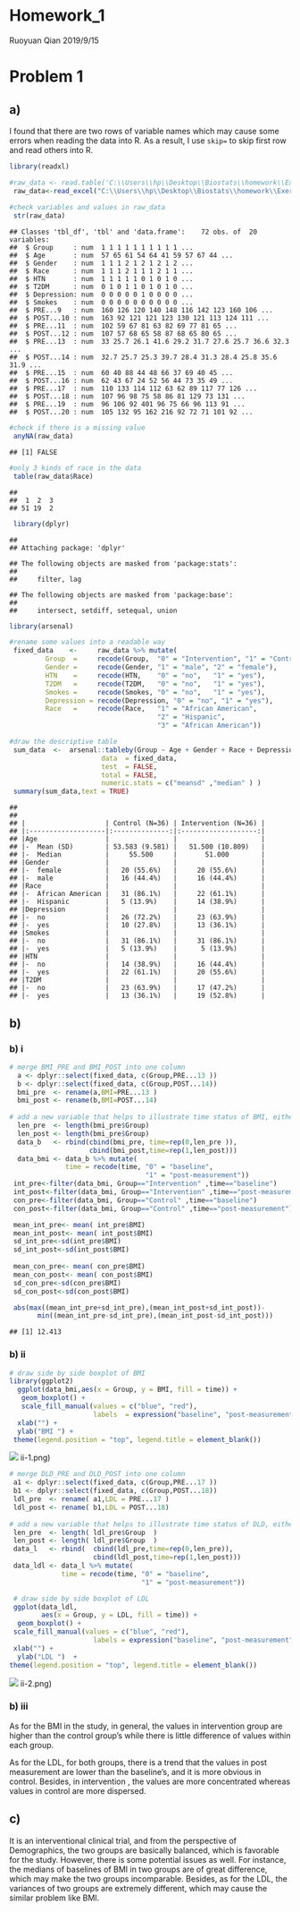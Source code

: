 Homework\_1
================
Ruoyuan Qian
2019/9/15

# Problem 1

## a)

I found that there are two rows of variable names which may cause some
errors when reading the data into R. As a result, I use `skip=` to skip
first row and read others into R.

``` r
library(readxl)

#raw_data <- read.table('C:\\Users\\hp\\Desktop\\Biostats\\homework\\Exercise 11.txt',header =TRUE,skip = 1)
 raw_data<-read_excel("C:\\Users\\hp\\Desktop\\Biostats\\homework\\Exercise.xlsx",skip =1)
 
#check variables and values in raw_data
 str(raw_data)                
```

    ## Classes 'tbl_df', 'tbl' and 'data.frame':    72 obs. of  20 variables:
    ##  $ Group     : num  1 1 1 1 1 1 1 1 1 1 ...
    ##  $ Age       : num  57 65 61 54 64 41 59 57 67 44 ...
    ##  $ Gender    : num  1 1 1 2 1 2 1 2 1 2 ...
    ##  $ Race      : num  1 1 1 2 1 1 1 2 1 1 ...
    ##  $ HTN       : num  1 1 1 1 1 0 1 0 1 0 ...
    ##  $ T2DM      : num  0 1 0 1 1 0 1 0 1 0 ...
    ##  $ Depression: num  0 0 0 0 0 1 0 0 0 0 ...
    ##  $ Smokes    : num  0 0 0 0 0 0 0 0 0 0 ...
    ##  $ PRE...9   : num  160 126 120 140 148 116 142 123 160 106 ...
    ##  $ POST...10 : num  163 92 121 121 123 130 121 113 124 111 ...
    ##  $ PRE...11  : num  102 59 67 81 63 82 69 77 81 65 ...
    ##  $ POST...12 : num  107 57 68 65 58 87 68 65 80 65 ...
    ##  $ PRE...13  : num  33 25.7 26.1 41.6 29.2 31.7 27.6 25.7 36.6 32.3 ...
    ##  $ POST...14 : num  32.7 25.7 25.3 39.7 28.4 31.3 28.4 25.8 35.6 31.9 ...
    ##  $ PRE...15  : num  60 40 88 44 48 66 37 69 40 45 ...
    ##  $ POST...16 : num  62 43 67 24 52 56 44 73 35 49 ...
    ##  $ PRE...17  : num  110 133 114 112 63 62 89 117 77 126 ...
    ##  $ POST...18 : num  107 96 98 75 58 86 81 129 73 131 ...
    ##  $ PRE...19  : num  96 106 92 401 96 75 66 96 113 91 ...
    ##  $ POST...20 : num  105 132 95 162 216 92 72 71 101 92 ...

``` r
#check if there is a missing value
 anyNA(raw_data) 
```

    ## [1] FALSE

``` r
#only 3 kinds of race in the data
 table(raw_data$Race)         
```

    ## 
    ##  1  2  3 
    ## 51 19  2

``` r
 library(dplyr)
```

    ## 
    ## Attaching package: 'dplyr'

    ## The following objects are masked from 'package:stats':
    ## 
    ##     filter, lag

    ## The following objects are masked from 'package:base':
    ## 
    ##     intersect, setdiff, setequal, union

``` r
library(arsenal)

#rename some values into a readable way 
 fixed_data    <-     raw_data %>% mutate(
         Group  =     recode(Group,  "0" = "Intervention", "1" = "Control"),
         Gender =     recode(Gender, "1" = "male", "2" = "female"),
         HTN    =     recode(HTN,    "0" = "no",   "1" = "yes"),
         T2DM   =     recode(T2DM,   "0" = "no",   "1" = "yes"),
         Smokes =     recode(Smokes, "0" = "no",   "1" = "yes"),
         Depression = recode(Depression, "0" = "no", "1" = "yes"),
         Race   =     recode(Race,   "1" = "African American", 
                                     "2" = "Hispanic",
                                     "3" = "African American"))

#draw the descriptive table
 sum_data  <-  arsenal::tableby(Group ~ Age + Gender + Race + Depression + Smokes + HTN+T2DM, 
                       data  = fixed_data,
                       test  = FALSE, 
                       total = FALSE,
                       numeric.stats = c("meansd" ,"median" ) )
 summary(sum_data,text = TRUE)
```

    ## 
    ## 
    ## |                    | Control (N=36) | Intervention (N=36) |
    ## |:-------------------|:--------------:|:-------------------:|
    ## |Age                 |                |                     |
    ## |-  Mean (SD)        | 53.583 (9.581) |   51.500 (10.809)   |
    ## |-  Median           |     55.500     |       51.000        |
    ## |Gender              |                |                     |
    ## |-  female           |   20 (55.6%)   |     20 (55.6%)      |
    ## |-  male             |   16 (44.4%)   |     16 (44.4%)      |
    ## |Race                |                |                     |
    ## |-  African American |   31 (86.1%)   |     22 (61.1%)      |
    ## |-  Hispanic         |   5 (13.9%)    |     14 (38.9%)      |
    ## |Depression          |                |                     |
    ## |-  no               |   26 (72.2%)   |     23 (63.9%)      |
    ## |-  yes              |   10 (27.8%)   |     13 (36.1%)      |
    ## |Smokes              |                |                     |
    ## |-  no               |   31 (86.1%)   |     31 (86.1%)      |
    ## |-  yes              |   5 (13.9%)    |      5 (13.9%)      |
    ## |HTN                 |                |                     |
    ## |-  no               |   14 (38.9%)   |     16 (44.4%)      |
    ## |-  yes              |   22 (61.1%)   |     20 (55.6%)      |
    ## |T2DM                |                |                     |
    ## |-  no               |   23 (63.9%)   |     17 (47.2%)      |
    ## |-  yes              |   13 (36.1%)   |     19 (52.8%)      |

## b)

### b) i

``` r
# merge BMI_PRE and BMI_POST into one column
  a <- dplyr::select(fixed_data, c(Group,PRE...13 ))
  b <- dplyr::select(fixed_data, c(Group,POST...14))
  bmi_pre  <- rename(a,BMI=PRE...13 )
  bmi_post <- rename(b,BMI=POST...14)
  
# add a new variable that helps to illustrate time status of BMI, either baseline or  post-measurement
  len_pre  <- length(bmi_pre$Group)
  len_post <- length(bmi_pre$Group)
  data_b   <- rbind(cbind(bmi_pre, time=rep(0,len_pre )),
                    cbind(bmi_post,time=rep(1,len_post)))
  data_bmi <- data_b %>% mutate(
              time = recode(time, "0" = "baseline", 
                                  "1" = "post-measurement"))
 int_pre<-filter(data_bmi, Group=="Intervention" ,time=="baseline")
 int_post<-filter(data_bmi, Group=="Intervention" ,time=="post-measurement")
 con_pre<-filter(data_bmi, Group=="Control" ,time=="baseline")
 con_post<-filter(data_bmi, Group=="Control" ,time=="post-measurement")

 mean_int_pre<- mean( int_pre$BMI)
 mean_int_post<- mean( int_post$BMI)
 sd_int_pre<-sd(int_pre$BMI)
 sd_int_post<-sd(int_post$BMI)
 
 mean_con_pre<- mean( con_pre$BMI)
 mean_con_post<- mean( con_post$BMI)
 sd_con_pre<-sd(con_pre$BMI)
 sd_con_post<-sd(con_post$BMI)

 abs(max((mean_int_pre+sd_int_pre),(mean_int_post+sd_int_post))-
       min((mean_int_pre-sd_int_pre),(mean_int_post-sd_int_post)))
```

    ## [1] 12.413

### b) ii

``` r
# draw side by side boxplot of BMI
library(ggplot2)
  ggplot(data_bmi,aes(x = Group, y = BMI, fill = time)) +
   geom_boxplot() +
   scale_fill_manual(values = c("blue", "red"), 
                     labels  = expression("baseline", "post-measurement")) + 
  xlab("") + 
  ylab("BMI ") + 
 theme(legend.position = "top", legend.title = element_blank())
```

![](homework-1_files/figure-gfm/b) ii-1.png)<!-- -->

``` r
# merge DLD_PRE and DLD_POST into one column
 a1 <- dplyr::select(fixed_data, c(Group,PRE...17 ))
 b1 <- dplyr::select(fixed_data, c(Group,POST...18))
 ldl_pre  <- rename( a1,LDL = PRE...17 )
 ldl_post <- rename( b1,LDL = POST...18)
 
# add a new variable that helps to illustrate time status of DLD, either baseline or  post-measurement
 len_pre  <- length( ldl_pre$Group  )
 len_post <- length( ldl_pre$Group  )
 data_l   <- rbind(  cbind(ldl_pre,time=rep(0,len_pre)),
                     cbind(ldl_post,time=rep(1,len_post)))
 data_ldl <- data_l %>% mutate(
             time = recode(time, "0" = "baseline", 
                                 "1" = "post-measurement"))

 # draw side by side boxplot of LDL
 ggplot(data_ldl, 
        aes(x = Group, y = LDL, fill = time)) +
  geom_boxplot() + 
 scale_fill_manual(values = c("blue", "red"),
                     labels = expression("baseline", "post-measurement")) + 
 xlab("") +
  ylab("LDL ")  + 
theme(legend.position = "top", legend.title = element_blank())
```

![](homework-1_files/figure-gfm/b) ii-2.png)<!-- -->

### b) iii

As for the BMI in the study, in general, the values in intervention
group are higher than the control group’s while there is little
difference of values within each group.

As for the LDL, for both groups, there is a trend that the values in
post measurement are lower than the baseline’s, and it is more obvious
in control. Besides, in intervention , the values are more concentrated
whereas values in control are more dispersed.

## c)

It is an interventional clinical trial, and from the perspective of
Demographics, the two groups are basically balanced, which is favorable
for the study. However, there is some potential issues as well. For
instance, the medians of baselines of BMI in two groups are of great
difference, which may make the two groups incomparable. Besides, as for
the LDL, the variances of two groups are extremely different, which may
cause the similar problem like BMI.
